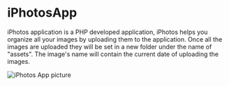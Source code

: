 # iPhotosApp
iPhotos application is a PHP developed application, iPhotos helps you organize all your images by uploading them to the application. Once all the images are uploaded they will be set in a new folder under the name of "assets". The image's name will contain the current date of uploading the images.

![iPhotos App picture](https://i.imgur.com/itnLmhV.png)

